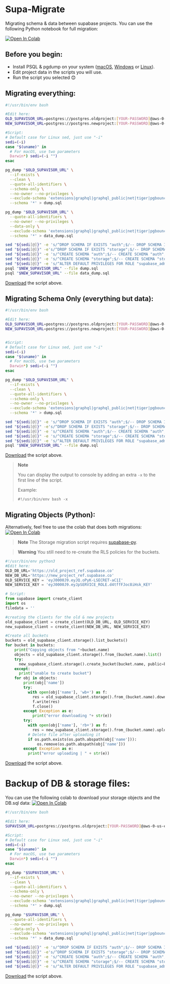 # Supa-Migrate
Migrating schema &amp; data between supabase projects.
You can use the following Python notebook for full migration:

[![Open In Colab](https://colab.research.google.com/assets/colab-badge.svg)](https://colab.research.google.com/github/mansueli/Supa-Migrate/blob/main/Migrate_Project_%26_Storage.ipynb)


## Before you begin:
 - Install PSQL & pgdump on your system ([macOS](https://stackoverflow.com/a/55564878/2188186), [Windows](https://www.enterprisedb.com/downloads/postgres-postgresql-downloads) or [Linux](https://www.postgresql.org/download/linux/ubuntu/)).
 - Edit project data in the scripts you will use. 
 - Run the script you selected 😊

## Migrating everything:
``` bash
#!/usr/bin/env bash

#Edit here:
OLD_SUPAVISOR_URL=postgres://postgres.oldproject:[YOUR-PASSWORD]@aws-0-us-east-1.pooler.supabase.com:5432/postgres
NEW_SUPAVISOR_URL=postgres://postgres.newproject:[YOUR-PASSWORD]@aws-0-us-east-1.pooler.supabase.com:5432/postgres

#Script:
# Default case for Linux sed, just use "-i"
sedi=(-i)
case "$(uname)" in
  # For macOS, use two parameters
  Darwin*) sedi=(-i "")
esac

pg_dump "$OLD_SUPAVISOR_URL" \
  --if-exists \
  --clean \
  --quote-all-identifiers \
  --schema-only \
  --no-owner --no-privileges \
  --exclude-schema 'extensions|graphql|graphql_public|net|tiger|pgbouncer|vault|realtime|supabase_functions|storage|pg*|information_schema' \
  --schema '*' > dump.sql

pg_dump "$OLD_SUPAVISOR_URL" \
  --quote-all-identifiers \
  --no-owner --no-privileges \
  --data-only \
  --exclude-schema 'extensions|graphql|graphql_public|net|tiger|pgbouncer|vault|realtime|supabase_functions|storage|pg*|information_schema' \
  --schema '*' > data_dump.sql

sed "${sedi[@]}" -e 's/^DROP SCHEMA IF EXISTS "auth";$/-- DROP SCHEMA IF EXISTS "auth";/' dump.sql
sed "${sedi[@]}" -e's/^DROP SCHEMA IF EXISTS "storage";$/-- DROP SCHEMA IF EXISTS "storage";/' dump.sql
sed "${sedi[@]}" -e 's/^CREATE SCHEMA "auth";$/-- CREATE SCHEMA "auth";/' dump.sql
sed "${sedi[@]}" -e 's/^CREATE SCHEMA "storage";$/-- CREATE SCHEMA "storage";/' dump.sql
sed "${sedi[@]}" -e 's/^ALTER DEFAULT PRIVILEGES FOR ROLE "supabase_admin"/-- ALTER DEFAULT PRIVILEGES FOR ROLE "supabase_admin"/' dump.sql
psql "$NEW_SUPAVISOR_URL" --file dump.sql
psql "$NEW_SUPAVISOR_URL" --file data_dump.sql
```
[Download](https://raw.githubusercontent.com/mansueli/Supa-Migrate/main/migrate_project.sh) the script above.

## Migrating Schema Only (everything but data):

``` bash
#!/usr/bin/env bash

#Edit here:
OLD_SUPAVISOR_URL=postgres://postgres.oldproject:[YOUR-PASSWORD]@aws-0-us-east-1.pooler.supabase.com:5432/postgres
NEW_SUPAVISOR_URL=postgres://postgres.newproject:[YOUR-PASSWORD]@aws-0-us-east-1.pooler.supabase.com:5432/postgres


#Script:
# Default case for Linux sed, just use "-i"
sedi=(-i)
case "$(uname)" in
  # For macOS, use two parameters
  Darwin*) sedi=(-i "")
esac

pg_dump "$OLD_SUPAVISOR_URL" \
  --if-exists \
  --clean \
  --quote-all-identifiers \
  --schema-only \
  --no-owner --no-privileges \
  --exclude-schema 'extensions|graphql|graphql_public|net|tiger|pgbouncer|vault|realtime|supabase_functions|storage|pg*|information_schema' \
  --schema '*' > dump.sql

sed "${sedi[@]}" -e 's/^DROP SCHEMA IF EXISTS "auth";$/-- DROP SCHEMA IF EXISTS "auth";/' dump.sql
sed "${sedi[@]}" -e's/^DROP SCHEMA IF EXISTS "storage";$/-- DROP SCHEMA IF EXISTS "storage";/' dump.sql
sed "${sedi[@]}" -e 's/^CREATE SCHEMA "auth";$/-- CREATE SCHEMA "auth";/' dump.sql
sed "${sedi[@]}" -e 's/^CREATE SCHEMA "storage";$/-- CREATE SCHEMA "storage";/' dump.sql
sed "${sedi[@]}" -e 's/^ALTER DEFAULT PRIVILEGES FOR ROLE "supabase_admin"/-- ALTER DEFAULT PRIVILEGES FOR ROLE "supabase_admin"/' dump.sql
psql "$NEW_SUPAVISOR_URL" --file dump.sql
```
[Download](https://raw.githubusercontent.com/mansueli/Supa-Migrate/main/migrate_schema.sh) the script above.

> **Note** 
>
> You can display the output to console by adding an extra `-x` to the first line of the script. 
>
> Example:
> ```
> #!/usr/bin/env bash -x
> ```

## Migrating Objects (Python):
Alternatively, feel free to use the colab that does both migrations:
[![Open In Colab](https://colab.research.google.com/assets/colab-badge.svg)](https://colab.research.google.com/github/mansueli/Supa-Migrate/blob/main/Migrate_Project_%26_Storage.ipynb)

> **Note** 
> The Storage migration script requires [supabase-py](https://pypi.org/project/supabase/).

> **Warning** 
> You still need to re-create the RLS policies for the buckets.

``` python
#!/usr/bin/env python3
#Edit here:
OLD_DB_URL='https://old_project_ref.supabase.co'
NEW_DB_URL='https://new_project_ref.supabase.co'
OLD_SERVICE_KEY = 'eyJ0000J9.eyJQ.oPyK-LSECRET-aC1I'
NEW_SERVICE_KEY = 'eyJ0000J9.eyJpSERVICE_ROLE.d4tffFJoc8iHsk_KEY'

# Script:
from supabase import create_client
import os
filedata = ''

#creating the clients for the old & new projects
old_supabase_client = create_client(OLD_DB_URL, OLD_SERVICE_KEY)
new_supabase_client = create_client(NEW_DB_URL, NEW_SERVICE_KEY)

#Create all buckets
buckets = old_supabase_client.storage().list_buckets()
for bucket in buckets:
    print("Copying objects from "+bucket.name)
    objects = old_supabase_client.storage().from_(bucket.name).list()
    try:
      new_supabase_client.storage().create_bucket(bucket.name, public=bucket.public)
    except:
      print("unable to create bucket")
    for obj in objects:
        print(obj['name'])
        try:
          with open(obj['name'], 'wb+') as f:
            res = old_supabase_client.storage().from_(bucket.name).download(obj['name'])
            f.write(res)
            f.close()
        except Exception as e: 
            print("error downloading "+ str(e))
        try:
          with open(obj['name'], 'rb+') as f:
            res = new_supabase_client.storage().from_(bucket.name).upload(obj['name'], obj['name'])
          # Delete file after uploading it
          if os.path.exists(os.path.abspath(obj['name'])):
              os.remove(os.path.abspath(obj['name']))
        except Exception as e: 
          print("error uploading | " + str(e))
```
[Download](https://raw.githubusercontent.com/mansueli/Supa-Migrate/main/migrate_objects.py) the script above.

# Backup of DB & storage files:

You can use the following colab to download your storage objects and the DB.sql data:
[![Open In Colab](https://colab.research.google.com/assets/colab-badge.svg)](https://colab.research.google.com/github/mansueli/Supa-Migrate/blob/main/Backup_Project_%26_Storage.ipynb)

``` bash
#!/usr/bin/env bash

#Edit here:
SUPAVISOR_URL=postgres://postgres.oldproject:[YOUR-PASSWORD]@aws-0-us-east-1.pooler.supabase.com:5432/postgres

#Script:
# Default case for Linux sed, just use "-i"
sedi=(-i)
case "$(uname)" in
  # For macOS, use two parameters
  Darwin*) sedi=(-i "")
esac

pg_dump "$SUPAVISOR_URL" \
  --if-exists \
  --clean \
  --quote-all-identifiers \
  --schema-only \
  --no-owner --no-privileges \
  --exclude-schema 'extensions|graphql|graphql_public|net|tiger|pgbouncer|vault|realtime|supabase_functions|storage|pg*|information_schema' \
  --schema '*' > dump.sql

pg_dump "$SUPAVISOR_URL" \
  --quote-all-identifiers \
  --no-owner --no-privileges \
  --data-only \
  --exclude-schema 'extensions|graphql|graphql_public|net|tiger|pgbouncer|vault|realtime|supabase_functions|storage|pg*|information_schema' \
  --schema '*' > data_dump.sql

sed "${sedi[@]}" -e 's/^DROP SCHEMA IF EXISTS "auth";$/-- DROP SCHEMA IF EXISTS "auth";/' dump.sql
sed "${sedi[@]}" -e's/^DROP SCHEMA IF EXISTS "storage";$/-- DROP SCHEMA IF EXISTS "storage";/' dump.sql
sed "${sedi[@]}" -e 's/^CREATE SCHEMA "auth";$/-- CREATE SCHEMA "auth";/' dump.sql
sed "${sedi[@]}" -e 's/^CREATE SCHEMA "storage";$/-- CREATE SCHEMA "storage";/' dump.sql
sed "${sedi[@]}" -e 's/^ALTER DEFAULT PRIVILEGES FOR ROLE "supabase_admin"/-- ALTER DEFAULT PRIVILEGES FOR ROLE "supabase_admin"/' dump.sql
```
[Download](https://raw.githubusercontent.com/mansueli/Supa-Migrate/main/backup_database.sh) the script above.


